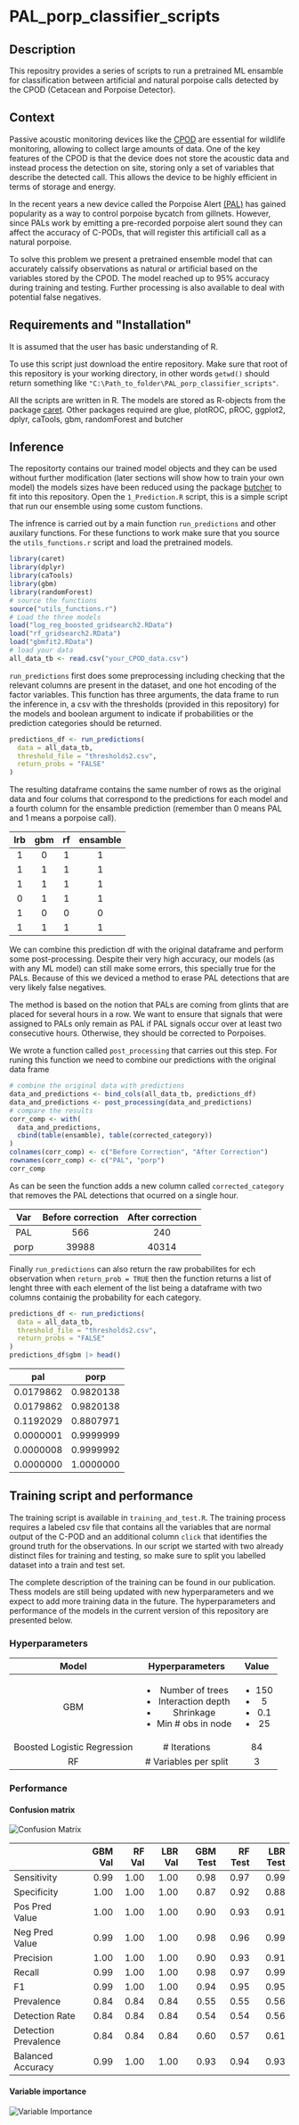 # PAL_porp_classifier_scripts

## Description

This repositry provides a series of scripts to run a pretrained ML ensamble for classification between artificial and natural porpoise calls detected by the CPOD (Cetacean and Porpoise Detector).

## Context

Passive acoustic monitoring devices like the [CPOD](https://www.chelonia.co.uk/cpod.htm)  are essential for wildlife monitoring, allowing to collect large amounts of data. One of the key features of the CPOD is that the device does not store the acoustic data and instead process the detection on site, storing only a set of variables that describe the detected call. This allows the device to be highly efficient in terms of storage and energy.

In the recent years a new device called the Porpoise Alert [(PAL)](https://www.sciencedirect.com/science/article/pii/S0165783620302496?via%3Dihub) has gained popularity as a way to control porpoise bycatch from gillnets. However,  since PALs work by emitting a pre-recorded porpoise alert sound they can affect the accuracy of C-PODs, that will register this artificiall call as a natural porpoise.

To solve this problem we present a pretrained ensemble model that can accurately calssify observations as natural or artificial based on the variables stored by the CPOD. The model reached up to 95% accuracy during training and testing. Further processing is also available to deal with potential false negatives.

## Requirements and "Installation"

It is assumed that the user has basic understanding of R.

To use this script just download the entire repository. Make sure that root of this repository is your working directory, in other words `getwd()` should return something like `"C:\Path_to_folder\PAL_porp_classifier_scripts"`.

All the scripts are written in R. The models are stored as R-objects from the package [caret](https://www.jstatsoft.org/article/view/v028i05). Other packages required are glue, plotROC, pROC, ggplot2, dplyr, caTools, gbm, randomForest and butcher

## Inference

The repositorty contains our trained model objects and they can be used without further modification (later sections will show how to train your own model) the models sizes have been reduced using the package [butcher](https://butcher.tidymodels.org/) to fit into this repository. Open the `1_Prediction.R` script, this is a simple script that run our ensemble using some custom functions.

The infrence  is carried out by a main function `run_predictions` and other auxilary functions. For these functions to work make sure that you source the `utils_functions.r` script and load the pretrained models.

```r
library(caret)
library(dplyr)
library(caTools)
library(gbm)
library(randomForest)
# source the functions
source("utils_functions.r")
# Load the three models
load("log_reg_boosted_gridsearch2.RData")
load("rf_gridsearch2.RData")
load("gbmfit2.RData")
# load your data
all_data_tb <- read.csv("your_CPOD_data.csv")

```

 `run_predictions` first does some  preprocessing  including checking that the relevant columns are present in the dataset, and one hot encoding of the factor variables. This function has three arguments, the  data frame to run the inference in, a csv with the thresholds (provided in this repository) for the models and boolean argument to indicate if probabilities or the prediction categories should be returned.

```r
predictions_df <- run_predictions(
  data = all_data_tb,
  threshold_file = "thresholds2.csv",
  return_probs = "FALSE"
)
```

The resulting dataframe contains the same number of rows as the original data and four colums that correspond to the predictions for each model and a fourth column for the ensamble prediction (remember than 0 means PAL and 1 means a porpoise call).

| lrb| gbm| rf| ensamble|
|:---:|:---:|:--:|:--------:|
| 1  | 0  | 1 |   1     |
| 1  | 1  | 1 |   1     |
| 1  | 1  | 1 |   1     |
| 0  | 1  | 1 |   1     |
| 1  | 0  | 0 |   0     |
| 1  | 1  | 1 |   1     |

We can combine this prediction df  with the original dataframe and perform some post-processing.
Despite their very high accuracy, our models (as with any ML model) can still make some errors, this specially true for the PALs. Because of this we deviced a method to erase PAL detections that are very likely false negatives.

The method is based on the notion that PALs are coming from glints that are placed for several hours in a row. We want to ensure that signals that were  assigned to PALs only remain as PAL if PAL signals occur over at least two consecutive hours. Otherwise, they should be corrected to Porpoises.

We wrote a function called `post_processing` that carries out this step. For runing this function we need to combine our predictions with the original data frame

```r
# combine the original data with predictions
data_and_predictions <- bind_cols(all_data_tb, predictions_df) 
data_and_predictions <- post_processing(data_and_predictions)
# compare the results
corr_comp <- with(
  data_and_predictions,
  cbind(table(ensamble), table(corrected_category))
)
colnames(corr_comp) <- c("Before Correction", "After Correction")
rownames(corr_comp) <- c("PAL", "porp")
corr_comp
```

As can be seen the function adds a new column called `corrected_category` that removes the PAL detections that ocurred on a single hour.

|Var |  Before correction|After correction|
|:----:|:-----:|:-----:|
|PAL    |   566|240|
|porp    | 39988|40314|

Finally `run_predictions` can also return the raw probabilites for ech observation when  `return_prob = TRUE` then the function returns a list of lenght three with each element of the list being a dataframe with two columns containig the probability for each category.

```r
predictions_df <- run_predictions(
  data = all_data_tb,
  threshold_file = "thresholds2.csv",
  return_probs = "FALSE"
)
predictions_df$gbm |> head()
```

|    pal    |   porp    |
|:---------:|:---------:|
| 0.0179862 | 0.9820138 |
| 0.0179862 | 0.9820138 |
| 0.1192029 | 0.8807971 |
| 0.0000001 | 0.9999999 |
| 0.0000008 | 0.9999992 |
| 0.0000000 | 1.0000000 |

## Training script and performance

The training script is available in `training_and_test.R`. The training process requires a labeled csv file that contains all the variables that are normal output of the C-POD and an additional column `click` that identifies the ground truth for the observations. In our script we started with two already distinct files for training and testing, so make sure to split  you labelled dataset  into a train and test set.

The complete description of the training can be found in our publication. Thess models are still being updated with new hyperparameters and we expect to add more training data in the future. The  hyperparameters and performance of the models in the current version of this repository are presented below. 

### Hyperparameters

|Model|Hyperparameters|Value|
|:-----:|:-----:|:-----:|
|GBM| <ul><li>Number of trees </li><li>Interaction depth</li><li> Shrinkage</li> <li>Min # obs in node</li> </ul>|<ul><li>150</li><li>5</li><li>0.1</li> <li>25</li> </ul>|
|Boosted Logistic Regression|# Iterations|84|
|RF|# Variables per split|3|

### Performance

#### Confusion matrix

![Confusion Matrix](CF_mat.png)

|                     | GBM  Val| RF Val| LBR Val| GBM Test| RF Test| LBR Test|
|:--------------------|---------:|---------:|---------:|---------:|---------:|---------:|
|Sensitivity          | 0.99| 1.00| 1.00| 0.98| 0.97| 0.99|
|Specificity          | 1.00| 1.00| 1.00| 0.87| 0.92| 0.88|
|Pos Pred Value       | 1.00| 1.00| 1.00| 0.90| 0.93| 0.91|
|Neg Pred Value       | 0.99| 1.00| 1.00| 0.98| 0.96| 0.99|
|Precision            | 1.00| 1.00| 1.00| 0.90| 0.93| 0.91|
|Recall               | 0.99| 1.00| 1.00| 0.98| 0.97| 0.99|
|F1                   | 0.99| 1.00| 1.00| 0.94| 0.95| 0.95|
|Prevalence           | 0.84| 0.84| 0.84| 0.55| 0.55| 0.56|
|Detection Rate       | 0.84| 0.84| 0.84| 0.54| 0.54| 0.56|
|Detection Prevalence | 0.84| 0.84| 0.84| 0.60| 0.57| 0.61|
|Balanced Accuracy    | 0.99| 1.00| 1.00| 0.93| 0.94| 0.93|

#### Variable importance

![Variable Importance](varimp.png)
